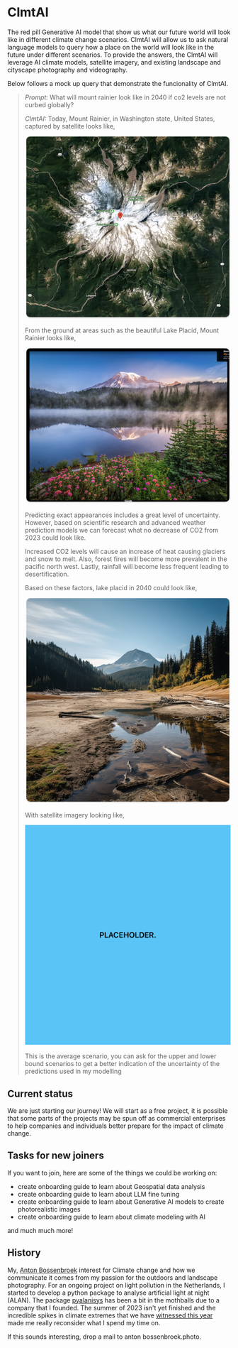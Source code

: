 # ClmtAI
The red pill Generative AI model that show us what our future world will look like in
different climate change scenarios. ClmtAI will allow us to ask natural language models
to query how a place on the world will look like in the future under different scenarios.
To provide the answers, the ClmtAI will leverage AI climate models, satellite imagery, 
and existing landscape and cityscape photography and videography. 

Below follows a mock up query that demonstrate the funcionality of ClmtAI.

> _Prompt:_ What will mount rainier look like in 2040 if co2 levels are not curbed globally?
> 
> _ClmtAI:_ Today, Mount Rainier, in Washington state, United States, captured by satellite 
> looks like, 
> 
> ![mount rainier from satellite](https://github.com/clmtai/clmtai/blob/main/images/mount_rainier_sat_now.jpg?raw=true)
> 
> From the ground at areas such as the beautiful Lake Placid, Mount Rainier looks like,
> 
> ![lake placid](https://github.com/clmtai/clmtai/blob/main/images/lake_placid_now.jpg?raw=true)
>
> Predicting exact appearances includes a great level of uncertainty. However,
> based on scientific research and advanced weather prediction models we can
> forecast what no decrease of CO2 from 2023 could look like.
>
> Increased CO2 levels will cause an increase of heat causing glaciers and snow
> to melt. Also, forest fires will become more prevalent in the pacific north
> west. Lastly, rainfall will become less frequent leading to desertification.
>
> Based on these factors, lake placid in 2040 could look like,
>
> ![lake placid future](https://github.com/clmtai/clmtai/blob/main/images/lake_placid_future.jpg?raw=true)
>
> With satellite imagery looking like,
>
> ![lake placid future](https://github.com/clmtai/clmtai/blob/main/images/placeholder.png?raw=true)
>
> This is the average scenario, you can ask for the upper and lower bound scenarios to get a better
> indication of the uncertainty of the predictions used in my modelling

## Current status

We are just starting our journey! We will start as a free project, it is possible that some parts of the 
projects may be spun off as commercial enterprises to help companies and individuals better prepare 
for the impact of climate change.

## Tasks for new joiners
If you want to join, here are some of the things we could be working on:
 
  - create onboarding guide to learn about Geospatial data analysis
  - create onboarding guide to learn about LLM fine tuning
  - create onboarding guide to learn about Generative AI models to create photorealistic images
  - create onboarding guide to learn about climate modeling with AI

and much much more!

## History

My, [Anton Bossenbroek](https://www.linkedin.com/in/abossen/) interest for Climate change and how we
communicate it comes from my passion for the outdoors and landscape photography. For an ongoing project on 
light pollution in the Netherlands, I started to develop a python package to analyse artificial light 
at night (ALAN). The package [pyalanisys](https://github.com/pyalanysis/pyalanysis) has been a bit 
in the mothballs due to a company that I founded. The summer of 2023 isn't yet finished and the incredible
spikes in climate extremes that we have [witnessed this year](https://www.theguardian.com/world/2023/sep/06/summer-of-2023-hottest-recorded-in-wake-up-call-to-cut-carbon-emissions)
made me really reconsider what I spend my time on.

If this sounds interesting, drop a mail to anton <at> bossenbroek.photo.

